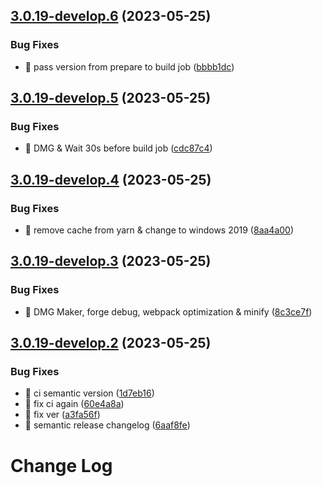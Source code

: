 ## [3.0.19-develop.6](https://github.com/garrylachman/ElectroCRUD/compare/v3.0.19-develop.5...v3.0.19-develop.6) (2023-05-25)


### Bug Fixes

* 🐛 pass version from prepare to build job ([bbbb1dc](https://github.com/garrylachman/ElectroCRUD/commit/bbbb1dcd945775d5541e559e9c8bfa8134768d71))

## [3.0.19-develop.5](https://github.com/garrylachman/ElectroCRUD/compare/v3.0.19-develop.4...v3.0.19-develop.5) (2023-05-25)


### Bug Fixes

* 🐛 DMG & Wait 30s before build job ([cdc87c4](https://github.com/garrylachman/ElectroCRUD/commit/cdc87c4595a846bd64fa628829c62c8a4d640e5f))

## [3.0.19-develop.4](https://github.com/garrylachman/ElectroCRUD/compare/v3.0.19-develop.3...v3.0.19-develop.4) (2023-05-25)


### Bug Fixes

* 🐛 remove cache from yarn & change to windows 2019 ([8aa4a00](https://github.com/garrylachman/ElectroCRUD/commit/8aa4a0099aa98709ef647f8a3766b5a166ad3d0d))

## [3.0.19-develop.3](https://github.com/garrylachman/ElectroCRUD/compare/v3.0.19-develop.2...v3.0.19-develop.3) (2023-05-25)


### Bug Fixes

* 🐛 DMG Maker, forge debug, webpack optimization & minify ([8c3ce7f](https://github.com/garrylachman/ElectroCRUD/commit/8c3ce7f0cd832d79e822a5c867a597fc73c8cf32))

## [3.0.19-develop.2](https://github.com/garrylachman/ElectroCRUD/compare/v3.0.19-develop.1...v3.0.19-develop.2) (2023-05-25)


### Bug Fixes

* 🐛 ci semantic version ([1d7eb16](https://github.com/garrylachman/ElectroCRUD/commit/1d7eb16a1787ef04372a3b502fb74e2502836db2))
* 🐛 fix ci again ([60e4a8a](https://github.com/garrylachman/ElectroCRUD/commit/60e4a8a5de638f1c2e0ced619f3964579c27c353))
* 🐛 fix ver ([a3fa56f](https://github.com/garrylachman/ElectroCRUD/commit/a3fa56f8bc6ea8622fc0eebd76de5d4a7d2c2009))
* 🐛 semantic release changelog ([6aaf8fe](https://github.com/garrylachman/ElectroCRUD/commit/6aaf8fe8dd46fbc7408d71f72946912f1161b77d))

# Change Log
